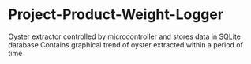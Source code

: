# Project-Product-Weight-Logger
Oyster extractor controlled by microcontroller and stores data in SQLite database
Contains graphical trend of oyster extracted within a period of time
